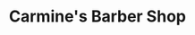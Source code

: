 ---
title: "Carmine's Barber Shop"
url: /town-of-caledon-bolton/carmines-barber-shop/
shop: hairdresser
---